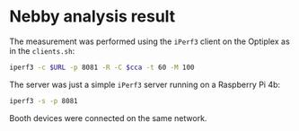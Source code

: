 # Nebby analysis result

The measurement was performed using the `iPerf3` client on the Optiplex as in the `clients.sh`:
```bash
iperf3 -c $URL -p 8081 -R -C $cca -t 60 -M 100
```
The server was just a simple `iPerf3` server running on a Raspberry Pi 4b:
```bash
iperf3 -s -p 8081
```
Booth devices were connected on the same network.
